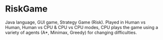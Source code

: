 # RiskGame
Java language, GUI game, Strategy Game (Risk). Played in Human vs Human, Human vs CPU &amp; CPU vs CPU modes, CPU plays the game using a variety of agents (A*, Minimax, Greedy) for changing difficulties.
